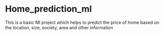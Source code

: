 # Home_prediction_ml
This is a basic Ml project which helps to predict the price of home  based on the location, size, society, area and other information 

